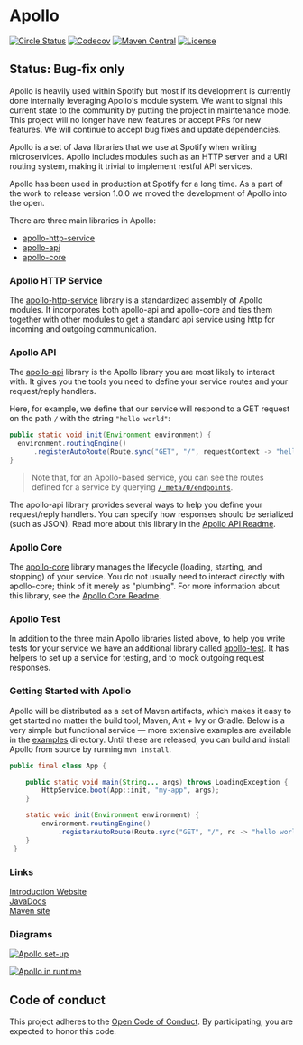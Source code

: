 Apollo
======

[![Circle Status](https://circleci.com/gh/spotify/apollo.svg?style=shield&circle-token=5a9eb086ae3cec87e62fc8b6cdeb783cb318e3b9)](https://circleci.com/gh/spotify/apollo)
[![Codecov](https://img.shields.io/codecov/c/github/spotify/apollo.svg)](https://codecov.io/gh/spotify/apollo)
[![Maven Central](https://img.shields.io/maven-central/v/com.spotify/apollo-parent.svg)](https://search.maven.org/#search%7Cga%7C1%7Cg%3A%22com.spotify%22%20apollo*)
[![License](https://img.shields.io/github/license/spotify/apollo.svg)](LICENSE.txt)

## Status: Bug-fix only

Apollo is heavily used within Spotify but most if its development is currently done internally leveraging Apollo's module system. We want to signal this current state to the community by putting the project in maintenance mode.   
This project will no longer have new features or accept PRs for new features. We will continue to accept bug fixes and update dependencies. 


Apollo is a set of Java libraries that we use at Spotify when writing microservices. Apollo includes modules such as an HTTP server and a URI routing system, making it trivial to implement restful API services. 

Apollo has been used in production at Spotify for a long time. As a part of the work to release version 1.0.0 we moved the development of Apollo into the open.

There are three main libraries in Apollo:

* [apollo-http-service](apollo-http-service)
* [apollo-api](apollo-api)
* [apollo-core](apollo-core)

### Apollo HTTP Service
The [apollo-http-service](apollo-http-service) library is a standardized assembly of Apollo
modules. It incorporates both apollo-api and apollo-core and ties them together with other
modules to get a standard api service using http for incoming and outgoing communication.

### Apollo API
The [apollo-api](apollo-api) library is the Apollo library you are most likely to interact with.
It gives you the tools you need to define your service routes and your request/reply handlers.

Here, for example, we define that our service will respond to a GET request on the path `/` with
the string `"hello world"`:
```java
public static void init(Environment environment) {
  environment.routingEngine()
      .registerAutoRoute(Route.sync("GET", "/", requestContext -> "hello world"));
}
```

> Note that, for an Apollo-based service, you can see the routes defined for a service by querying
[`/_meta/0/endpoints`](apollo-api-impl/src/main/java/com/spotify/apollo/meta/model).

The apollo-api library provides several ways to help you define your request/reply handlers.
You can specify how responses should be serialized (such as JSON). Read more about
this library in the [Apollo API Readme](apollo-api).

### Apollo Core
The [apollo-core](apollo-core) library manages the lifecycle (loading, starting, and stopping) of
your service. You do not usually need to interact directly with apollo-core; think of it merely 
as "plumbing". For more information about this library, see the [Apollo Core Readme](apollo-core).

### Apollo Test
In addition to the three main Apollo libraries listed above, to help you write tests for your
service we have an additional library called [apollo-test](apollo-test). It has helpers to set up
a service for testing, and to mock outgoing request responses.

### Getting Started with Apollo
Apollo will be distributed as a set of Maven artifacts, which makes it easy to get started no matter the build tool; Maven, Ant + Ivy or Gradle. Below is a very simple but functional service — more extensive examples are available in the [examples](examples) directory. Until these are released, you can build and install Apollo from source by running `mvn install`.

```java
public final class App {

    public static void main(String... args) throws LoadingException {
        HttpService.boot(App::init, "my-app", args);
    }

    static void init(Environment environment) {
        environment.routingEngine()
            .registerAutoRoute(Route.sync("GET", "/", rc -> "hello world"));
    }
 }
```

### Links

[Introduction Website](https://spotify.github.io/apollo)<br />
[JavaDocs](https://spotify.github.io/apollo/maven/apidocs)<br />
[Maven site](https://spotify.github.io/apollo/maven)

### Diagrams

[![Apollo set-up](https://cdn.rawgit.com/spotify/apollo/master/website/source/set-up.svg)](website/source/set-up.svg)

[![Apollo in runtime](https://cdn.rawgit.com/spotify/apollo/master/website/source/runtime.svg)](website/source/runtime.svg)

## Code of conduct
This project adheres to the [Open Code of Conduct][code-of-conduct]. By participating, you are expected to honor this code.

[code-of-conduct]: https://github.com/spotify/code-of-conduct/blob/master/code-of-conduct.md
